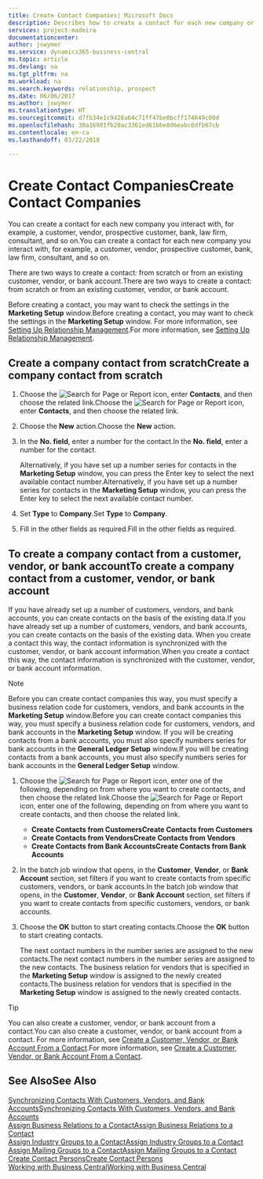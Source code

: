 ```yaml
---
title: Create Contact Companies| Microsoft Docs
description: Describes how to create a contact for each new company or prospective company you interact with or have a relationship with.
services: project-madeira
documentationcenter: 
author: jswymer
ms.service: dynamics365-business-central
ms.topic: article
ms.devlang: na
ms.tgt_pltfrm: na
ms.workload: na
ms.search.keywords: relationship, prospect
ms.date: 06/06/2017
ms.author: jswymer
ms.translationtype: HT
ms.sourcegitcommit: d7fb34e1c9428a64c71ff47be8bcff174649c00d
ms.openlocfilehash: 30a16901fb20ac3361ed61bbe8d6eabc6dfb67cb
ms.contentlocale: en-ca
ms.lasthandoff: 03/22/2018

---
```

# <a name="create-contact-companies"></a><span data-ttu-id="92696-103">Create Contact Companies</span><span class="sxs-lookup"><span data-stu-id="92696-103">Create Contact Companies</span></span>
<span data-ttu-id="92696-104">You can create a contact for each new company you interact with, for example, a customer, vendor, prospective customer, bank, law firm, consultant, and so on.</span><span class="sxs-lookup"><span data-stu-id="92696-104">You can create a contact for each new company you interact with, for example, a customer, vendor, prospective customer, bank, law firm, consultant, and so on.</span></span>

<span data-ttu-id="92696-105">There are two ways to create a contact: from scratch or from an existing customer, vendor, or bank account.</span><span class="sxs-lookup"><span data-stu-id="92696-105">There are two ways to create a contact: from scratch or from an existing customer, vendor, or bank account.</span></span>

<span data-ttu-id="92696-106">Before creating a contact, you may want to check the settings in the **Marketing Setup** window.</span><span class="sxs-lookup"><span data-stu-id="92696-106">Before creating a contact, you may want to check the settings in the **Marketing Setup** window.</span></span> <span data-ttu-id="92696-107">For more information, see [Setting Up Relationship Management](marketing-setup-marketing.md).</span><span class="sxs-lookup"><span data-stu-id="92696-107">For more information, see [Setting Up Relationship Management](marketing-setup-marketing.md).</span></span>

## <a name="create-a-company-contact-from-scratch"></a><span data-ttu-id="92696-108">Create a company contact from scratch</span><span class="sxs-lookup"><span data-stu-id="92696-108">Create a company contact from scratch</span></span>
1. <span data-ttu-id="92696-109">Choose the ![Search for Page or Report](media/ui-search/search_small.png "Search for Page or Report icon") icon, enter **Contacts**, and then choose the related link.</span><span class="sxs-lookup"><span data-stu-id="92696-109">Choose the ![Search for Page or Report](media/ui-search/search_small.png "Search for Page or Report icon") icon, enter **Contacts**, and then choose the related link.</span></span>
2. <span data-ttu-id="92696-110">Choose the **New** action.</span><span class="sxs-lookup"><span data-stu-id="92696-110">Choose the **New** action.</span></span>
3. <span data-ttu-id="92696-111">In the **No. field**, enter a number for the contact.</span><span class="sxs-lookup"><span data-stu-id="92696-111">In the **No. field**, enter a number for the contact.</span></span>

    <span data-ttu-id="92696-112">Alternatively, if you have set up a number series for contacts in the **Marketing Setup** window, you can press the Enter key to select the next available contact number.</span><span class="sxs-lookup"><span data-stu-id="92696-112">Alternatively, if you have set up a number series for contacts in the **Marketing Setup** window, you can press the Enter key to select the next available contact number.</span></span>  
4. <span data-ttu-id="92696-113">Set **Type** to **Company**.</span><span class="sxs-lookup"><span data-stu-id="92696-113">Set **Type** to **Company**.</span></span>
5. <span data-ttu-id="92696-114">Fill in the other fields as required.</span><span class="sxs-lookup"><span data-stu-id="92696-114">Fill in the other fields as required.</span></span>

## <a name="to-create-a-company-contact-from-a-customer-vendor-or-bank-account"></a><span data-ttu-id="92696-115">To create a company contact from a customer, vendor, or bank account</span><span class="sxs-lookup"><span data-stu-id="92696-115">To create a company contact from a customer, vendor, or bank account</span></span>
<span data-ttu-id="92696-116">If you have already set up a number of customers, vendors, and bank accounts, you can create contacts on the basis of the existing data.</span><span class="sxs-lookup"><span data-stu-id="92696-116">If you have already set up a number of customers, vendors, and bank accounts, you can create contacts on the basis of the existing data.</span></span> <span data-ttu-id="92696-117">When you create a contact this way, the contact information is synchronized with the customer, vendor, or bank account information.</span><span class="sxs-lookup"><span data-stu-id="92696-117">When you create a contact this way, the contact information is synchronized with the customer, vendor, or bank account information.</span></span>

> [!NOTE]  
>   <span data-ttu-id="92696-118">Before you can create contact companies this way, you must specify a business relation code for customers, vendors, and bank accounts in the **Marketing Setup** window.</span><span class="sxs-lookup"><span data-stu-id="92696-118">Before you can create contact companies this way, you must specify a business relation code for customers, vendors, and bank accounts in the **Marketing Setup** window.</span></span> <span data-ttu-id="92696-119">If you will be creating contacts from a bank accounts, you must also specify numbers series for bank accounts in the **General Ledger Setup** window.</span><span class="sxs-lookup"><span data-stu-id="92696-119">If you will be creating contacts from a bank accounts, you must also specify numbers series for bank accounts in the **General Ledger Setup** window.</span></span>

1. <span data-ttu-id="92696-120">Choose the ![Search for Page or Report](media/ui-search/search_small.png "Search for Page or Report icon") icon, enter one of the following, depending on from where you want to create contacts, and then choose the related link.</span><span class="sxs-lookup"><span data-stu-id="92696-120">Choose the ![Search for Page or Report](media/ui-search/search_small.png "Search for Page or Report icon") icon, enter one of the following, depending on from where you want to create contacts, and then choose the related link.</span></span>
   * <span data-ttu-id="92696-121">**Create Contacts from Customers**</span><span class="sxs-lookup"><span data-stu-id="92696-121">**Create Contacts from Customers**</span></span>
   * <span data-ttu-id="92696-122">**Create Contacts from Vendors**</span><span class="sxs-lookup"><span data-stu-id="92696-122">**Create Contacts from Vendors**</span></span>
   * <span data-ttu-id="92696-123">**Create Contacts from Bank Accounts**</span><span class="sxs-lookup"><span data-stu-id="92696-123">**Create Contacts from Bank Accounts**</span></span>
2. <span data-ttu-id="92696-124">In the batch job window that opens, in the **Customer**, **Vendor**, or **Bank Account** section, set filters if you want to create contacts from specific customers, vendors, or bank accounts.</span><span class="sxs-lookup"><span data-stu-id="92696-124">In the batch job window that opens, in the **Customer**, **Vendor**, or **Bank Account** section, set filters if you want to create contacts from specific customers, vendors, or bank accounts.</span></span>
3. <span data-ttu-id="92696-125">Choose the **OK** button to start creating contacts.</span><span class="sxs-lookup"><span data-stu-id="92696-125">Choose the **OK** button to start creating contacts.</span></span>

    <span data-ttu-id="92696-126">The next contact numbers in the number series are assigned to the new contacts.</span><span class="sxs-lookup"><span data-stu-id="92696-126">The next contact numbers in the number series are assigned to the new contacts.</span></span> <span data-ttu-id="92696-127">The business relation for vendors that is specified in the **Marketing Setup** window is assigned to the newly created contacts.</span><span class="sxs-lookup"><span data-stu-id="92696-127">The business relation for vendors that is specified in the **Marketing Setup** window is assigned to the newly created contacts.</span></span>

> [!TIP]  
>   <span data-ttu-id="92696-128">You can also create a customer, vendor, or bank account from a contact.</span><span class="sxs-lookup"><span data-stu-id="92696-128">You can also create a customer, vendor, or bank account from a contact.</span></span> <span data-ttu-id="92696-129">For more information, see [Create a Customer, Vendor, or Bank Account From a Contact](marketing-how-create-contacts-new-customers-vendors-bank-accounts.md).</span><span class="sxs-lookup"><span data-stu-id="92696-129">For more information, see [Create a Customer, Vendor, or Bank Account From a Contact](marketing-how-create-contacts-new-customers-vendors-bank-accounts.md).</span></span>

## <a name="see-also"></a><span data-ttu-id="92696-130">See Also</span><span class="sxs-lookup"><span data-stu-id="92696-130">See Also</span></span>
[<span data-ttu-id="92696-131">Synchronizing Contacts With Customers, Vendors, and Bank Accounts</span><span class="sxs-lookup"><span data-stu-id="92696-131">Synchronizing Contacts With Customers, Vendors, and Bank Accounts</span></span>](marketing-synchronize-contacts-customers-vendors-bank-accounts.md)  
[<span data-ttu-id="92696-132">Assign Business Relations to a Contact</span><span class="sxs-lookup"><span data-stu-id="92696-132">Assign Business Relations to a Contact</span></span>](marketing-business-relations.md#AssignBusRelContact)  
[<span data-ttu-id="92696-133">Assign Industry Groups to a Contact</span><span class="sxs-lookup"><span data-stu-id="92696-133">Assign Industry Groups to a Contact</span></span>](marketing-industry-groups.md#AssignIndustryGroupContact)  
[<span data-ttu-id="92696-134">Assign Mailing Groups to a Contact</span><span class="sxs-lookup"><span data-stu-id="92696-134">Assign Mailing Groups to a Contact</span></span>](marketing-mailing-groups.md#AssignMailGroupContact)  
[<span data-ttu-id="92696-135">Create Contact Persons</span><span class="sxs-lookup"><span data-stu-id="92696-135">Create Contact Persons</span></span>](marketing-create-contact-persons.md)  
[<span data-ttu-id="92696-136">Working with Business Central</span><span class="sxs-lookup"><span data-stu-id="92696-136">Working with Business Central</span></span>](ui-work-product.md)

